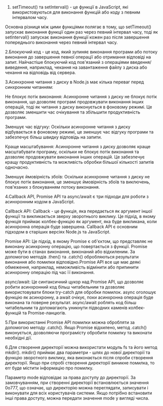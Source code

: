 1. setTimeout() та setInterval() - це функції в JavaScript, які використовуються для виконання функцій або коду з певним інтервалом часу.

Основна різниця між цими функціями полягає в тому, що setTimeout() запускає виконання функції один раз через певний інтервал часу, тоді як setInterval() запускає виконання функції кожен раз після завершення попереднього виконання через певний інтервал часу.



2.Блокуючий код - це код, який зупиняє виконання програми або потоку виконання до завершення певної операції або отримання відповіді на запит. Найчастіше блокуючий код пов'язаний з операціями введення/виведення, наприклад, чекання на завантаження файлу з диска або чекання на відповідь від сервера.


3.Асинхронне читання з диску в Node.js має кілька переваг перед синхронним читанням:

Не блокує потік виконання: Асинхронне читання з диску не блокує потік виконання, що дозволяє програмі продовжувати виконання інших операцій, тоді як читання з диску виконується в фоновому режимі. Це дозволяє зменшити час очікування та збільшити продуктивність програми.

Зменшує час відгуку: Оскільки асинхронне читання з диску відбувається в фоновому режимі, це зменшує час відгуку програми та забезпечує більш швидку відповідь на запити.

Краще масштабування: Асинхронне читання з диску дозволяє краще масштабувати програму, оскільки не блокує потік виконання та дозволяє продовжувати виконання інших операцій. Це забезпечує кращу продуктивність та можливість обробки більшої кількості запитів одночасно.

Зменшує ймовірність збоїв: Оскільки асинхронне читання з диску не блокує потік виконання, це зменшує ймовірність збоїв та виключень, пов'язаних з блокуванням потоку виконання.


4.Callback API, Promise API та async/await є три підходи для роботи з асинхронним кодом в JavaScript.

Callback API: Callback - це функція, яка передається як аргумент іншої функції та викликається зверху зворотнього виклику. Це підхід, в якому функція приймає колбек-функцію як аргумент, яка буде викликана, коли асинхронна операція буде завершена. Callback API є основним підходом в старіших версіях Node.js та JavaScript.

Promise API: Це підхід, в якому Promise є об'єктом, що представляє не виконану асинхронну операцію, що повертається з функції. Promise може бути в станах виконання, виконаний або відхиленим. За допомогою методів .then() та .catch() обробляються результати виконання або помилки відповідно.Promise API все ще має деякі обмеження, наприклад, неможливість відмінити або припинити асинхронну операцію під час її виконання.

async/await: Це синтаксичний цукор над Promise API, що дозволяє робити асинхронний код більш читабельним та дозволяє використовувати блоки try-catch для обробки помилок. async оголошує функцію як асинхронну, а await очікує, поки асинхронна операція буде виконана та поверне результат. async/await роблять код більш читабельним та допомагають уникнути підводних каменів колбек-функцій та Promise-ланцюгів.


5.При використанні Promise API помилки можна обробляти за допомогою методу .catch(). Якщо Promise відхилено, метод .catch() виконується, дозволяючи програмісту обробити помилку та виконати необхідні дії.


6.Для створення директорії  можна використати модуль fs та його метод mkdir(). mkdir() приймає два параметри - шлях до нової директорії та функцію зворотного виклику, яка виконається після спроби створення директорії. Якщо при спробі створення директорії виникне помилка, то err буде містити інформацію про помилку.

Параметр mode відповідає за права доступу до директорії. За замовчуванням, при створенні директорії встановлюється значення 0o777, що означає, що директорію можна переглядати, записувати і виконувати для всіх користувачів системи. Якщо потрібно встановити інші права доступу, можна передати значення mode у вигляді числа.
